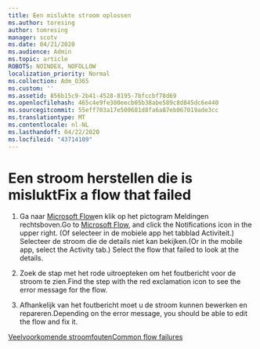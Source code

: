 ```yaml
---
title: Een mislukte stroom oplossen
ms.author: toresing
author: tomresing
manager: scotv
ms.date: 04/21/2020
ms.audience: Admin
ms.topic: article
ROBOTS: NOINDEX, NOFOLLOW
localization_priority: Normal
ms.collection: Adm_O365
ms.custom: ''
ms.assetid: 856b15c9-2b41-4528-8195-7bfccbf78d69
ms.openlocfilehash: 465c4e9fe300eecb05b38abe589c8d845dc6e440
ms.sourcegitcommit: 55eff703a17e500681d8fa6a87eb067019ade3cc
ms.translationtype: MT
ms.contentlocale: nl-NL
ms.lasthandoff: 04/22/2020
ms.locfileid: "43714109"
---
```

# <a name="fix-a-flow-that-failed"></a><span data-ttu-id="0706a-102">Een stroom herstellen die is mislukt</span><span class="sxs-lookup"><span data-stu-id="0706a-102">Fix a flow that failed</span></span>

1. <span data-ttu-id="0706a-103">Ga naar [Microsoft Flow](https://flow.microsoft.com/)en klik op het pictogram Meldingen rechtsboven.</span><span class="sxs-lookup"><span data-stu-id="0706a-103">Go to [Microsoft Flow](https://flow.microsoft.com/), and click the Notifications icon in the upper right.</span></span> <span data-ttu-id="0706a-104">(Of selecteer in de mobiele app het tabblad Activiteit.) Selecteer de stroom die de details niet kan bekijken.</span><span class="sxs-lookup"><span data-stu-id="0706a-104">(Or in the mobile app, select the Activity tab.) Select the flow that failed to look at the details.</span></span>
    
2. <span data-ttu-id="0706a-105">Zoek de stap met het rode uitroepteken om het foutbericht voor de stroom te zien.</span><span class="sxs-lookup"><span data-stu-id="0706a-105">Find the step with the red exclamation icon to see the error message for the flow.</span></span>
    
3. <span data-ttu-id="0706a-106">Afhankelijk van het foutbericht moet u de stroom kunnen bewerken en repareren.</span><span class="sxs-lookup"><span data-stu-id="0706a-106">Depending on the error message, you should be able to edit the flow and fix it.</span></span> 
    
[<span data-ttu-id="0706a-107">Veelvoorkomende stroomfouten</span><span class="sxs-lookup"><span data-stu-id="0706a-107">Common flow failures</span></span>](https://go.microsoft.com/fwlink/?linkid=872110)
  

